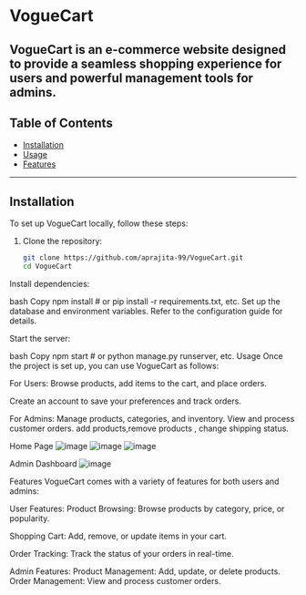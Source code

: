 # VogueCart
VogueCart is an e-commerce website designed to provide a seamless shopping experience for users and powerful management tools for admins.
---

## Table of Contents

- [Installation](#installation)
- [Usage](#usage)
- [Features](#features)

---

## Installation

To set up VogueCart locally, follow these steps:

1. Clone the repository:
   ```bash
   git clone https://github.com/aprajita-99/VogueCart.git
   cd VogueCart
Install dependencies:

bash
Copy
npm install  # or pip install -r requirements.txt, etc.
Set up the database and environment variables. Refer to the configuration guide for details.

Start the server:

bash
Copy
npm start  # or python manage.py runserver, etc.
Usage
Once the project is set up, you can use VogueCart as follows:

For Users:
Browse products, add items to the cart, and place orders.

Create an account to save your preferences and track orders.

For Admins:
Manage products, categories, and inventory.
View and process customer orders.
add products,remove products , change shipping status.

Home Page 
![image](https://github.com/user-attachments/assets/ea6dbf5c-d20f-421f-811b-ad06a3168389)
![image](https://github.com/user-attachments/assets/ea1d6a39-7d89-4512-8245-3b0fc38a6adb)
![image](https://github.com/user-attachments/assets/766afbc0-764f-40c6-ba02-175d88741585)




Admin Dashboard 
![image](https://github.com/user-attachments/assets/cb9afec7-98f3-41e2-9e23-22af3a77ab62)


Features
VogueCart comes with a variety of features for both users and admins:

User Features:
Product Browsing: Browse products by category, price, or popularity.

Shopping Cart: Add, remove, or update items in your cart.

Order Tracking: Track the status of your orders in real-time.

Admin Features:
Product Management: Add, update, or delete products.
Order Management: View and process customer orders.
